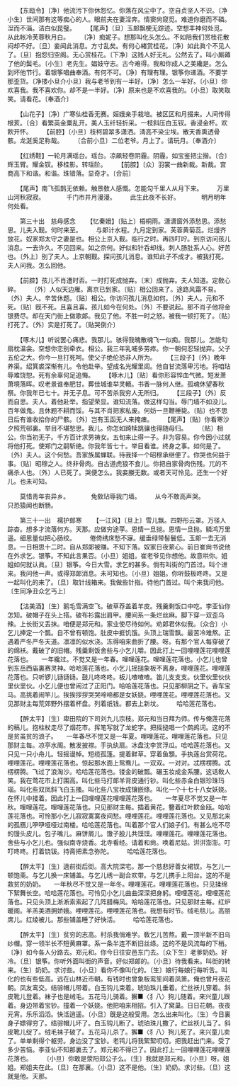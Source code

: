 <!-- { "loadSidebar": true } -->
　　【东瓯令】〔净〕他流污下你休怨忆。你落在风尘中了。空自贞坚人不识。〔净小生〕世间那有这等痴心的人。眼前夫在妻淫奔。情窦尙窥觅。难道你磨而不磷。湼而不淄。洁白似昆璧。 
　　【尾声】〔旦〕玉郞飘梗无踪迹。空想丰神何处觅。从此帐冷芙蓉秋月白。 
　　〔净〕痴妮子。想那叫化头怎么。不如陪我们赏桂花散闷却不好。〔旦〕妾闻此消息。方寸乱矣。有何心緖赏桂花。〔净〕如此眞个不见人了。〔旦〕抱怨归空阁。无心赏桂花。〔下净〕这贱人好无礼。公然去了。叫小厮薅了他的鬓毛。〔小生〕老先生。娼妓守志。古今难得。我和你成人之美纔是。怎么到坏他节行。着银筝唱曲奉酒。有何不可。〔净〕有理有理。银筝你递酒。不要学那歪货。〔净搂小旦介小旦〕我与老爷到有一半好。〔净〕怎么一半好。〔小旦〕你欢喜我。我不喜欢你。却不是一半好。〔净〕原来也是不欢喜我的。〔小旦〕取笑取笑。请看花。〔奉酒介〕 

　　【山花子】〔净〕广寒仙桂香无赛。姮娥亲手栽培。被区区和月掇来。人间传得根荄。〔合〕看繁英金粟乱开。美人玉纤轻折采。一枝斜压白玉钗。香浸金杯。欢飮开怀。 
　　【前腔】〔小旦〕枝柯碧翠多潇洒。淸高不染尘埃。散天香熏透骨骸。龙涎奚足称哉。 
　　〔合前小旦〕二位老爷。月上了。请玩月。〔奉酒介〕 

　　【红绣鞋】一轮月满瑶台。瑶台。凉飙轻卷阴霾。阴霾。如宝鉴把尘揩。〔合〕辉玉臂。耀金钗。移桂影。转瑶阶。 
　　【前腔】〔众〕羽裳一曲新裁。新裁。宫商高下和谐。和谐。珠错落。显奇才。〔合前〕 

　　【尾声】南飞孤鹊无依赖。触景敎人感慨。怎能勾千里人从月下来。 
　　万里山河秋寂寂。　　　　千门市井月漫漫。 
　　此生此夜不长好。　　　　明月明年何处看。 

　　第三十出　慈母感念 
　　【忆秦娥】〔贴上〕梧桐雨。潇潇窗外添愁思。添愁思。儿夫入觐。何时来至。 
　　与郞计水程。九月定到家。芙蓉黄菊蕊。烂熳齐放花。奴家郑太守之妻是也。相公上京入觐。临行之时。再四叮咛。到京访问孩儿消息。一去许久。不见回来。如之奈何。好似和针呑却线。刺人肠肚系人心。好苦也。〔外上〕别了夫人。上京朝觐。探问孩儿消息。谁知此子不成才。被我打死。夫人问我。怎么回他。 

　　【前腔】孩儿不肖遭时否。一时打死成抛弃。〔末〕成抛弃。夫人知道。定敎心碎。 
　　〔外〕人似天边雁。离京已到家。〔贴〕相公回来了。途路风霜不易。〔外〕夫人。辛苦休题。〔贴〕相公。你访问孩儿消息如何。〔外〕夫人。元和不死。〔贴〕旣不死。且喜且喜。孩儿如今在何处。〔外〕不要说起。那不肖子他将金银费尽。却在天门街上做歌郞。我见了他。不胜一时之怒。被我一顿打死了。〔贴〕打死了。〔外〕实是打死了。〔贴哭倒介〕 

　　【啄木儿】听说罢心痛悲。我那儿。骇得我魄散魂飞一似痴。我那儿。怎能勾扇枕温衾。空想你恋别牵衣。相公。我三年乳哺多劳瘁。你一朝何忍轻抛弃。父子五伦之大。你今一旦打死呵。使父子绝伦恐非人所为。 
　　【三段子】〔外〕晚年养渠。绍箕裘深惭有儿。令他赴举。望成名光耀里闾。他自甘流落卑污地。将咱玷辱难饶恕。死有余辜何足追悔。 
　　【啄木儿】〔贴〕看你形容悴血气微。短发萧萧境落晖。叹老景谁奉肥甘。葬佳城谁举灵輀。书香一脉何人继。孤魂休望春秋祭。你我年已七十。并无子息。可不苦杀我穷人无所归。 
　　【三段子】〔外〕反而自思。夫人。着他赴举。指望荣显。谁知流落。做这样勾当。辱门墙不如没儿。百年做鬼。且休题不耕而馁。与其不肖把家私废。何妨一旦鞭棰毙。〔贴〕也不思日后有谁收拾你的尸骸。〔外〕岂有玉函无人来掩瘗。 
　　【尾声】〔贴〕你看寒沙夕照荒邨裏。举目不堪愁思。我儿。你怎如踦犊跳骧也得随母归。 
　　〔贴〕相公。你当初无子。千方百计求男祷女。五旬来止得一子。非为容易。你今因小过就将他打死。使郑门之嗣斩绝。你我年皆七十。举目看谁。终身之事。如何是了。〔外〕夫人。这个何愁。吾家族属蝉联。待我择一个昭穆承继便了。你哭也何益于事。〔贴〕昭穆之人。终非骨肉。自古道虎狼不食儿。你把自家骨肉伤残。兀的不痛杀人也。〔外〕人已死了。哭便怎么。我妾媵无数。或者天可怜见。还生一个好儿。也未可知。 

　　莫惜靑年丧异乡。　　　　免敎玷辱我门墙。 
　　从今不敢高声哭。　　　　只恐猿闻也断肠。 

　　第三十一出　襦护郞寒 
　　【一江风】〔旦上〕雪儿飘。四野彤云罩。万径人踪杳。想多才流落何方。天那。应做穷途莩。恩情一旦抛。恩情一旦抛。鳞鸿万里遥。细思量似把心肠绞。 
　　倦倚绣床愁不寐。缓垂绿带髻鬟低。玉郞一去无消息。一日相思十二时。自从郑郞被赚。不知下落。奴家日夜萦心。前日崔尙书说他在外求乞。银筝。不知此言果否。〔小旦〕姐姐。崔老爷见你想他。故意哄你。姐姐如何就认眞。〔旦〕银筝。今日大雪。求乞的甚多。倘有叫街的门首过。叫个进来。我问他一声。或得郑郞消息。未可知也。〔小旦〕姐姐。你听鼓板咚咚。又是一起叫化的来了。〔旦〕取针线箱来。我做些针指。待他门首过。叫个来我问他。〔生同净丑众乞丐上〕 

　　【沽美酒】〔生〕鹅毛雪满空飞。破草荐盖着羊皮。残羹剩饭口中吃。李亚仙你怎知。破帽子在头上搭。破布衫露出肩甲。腰间系一条烂丝麻。脚下穿一双歪乌辣。上长街又丢抹。咱便是郑元和。家业使尽待如何。劝郞君休似我。〔众合〕小乞儿捧定一个瓢。自不曾有顿饱。肚皮中捱饥饿。头顶上瑞雪飘。最苦冷难熬。正遇着严冬严冬天道。凛凛的似水浇。冻得咱来曲折了腰。呀。有那个官人每穿破了的绵袄。戴破了的旧帽。残羹剩饭舍些与小乞儿嚼。因此打上一回哩哩莲花哩哩莲花落也。　　一年纔过。不觉又是一年春。哩哩莲花。哩哩莲花落也。小乞儿也曾到东岳西庙裏赛灵神。哈哈莲花落也。小乞儿摇搥象板不离身。哩哩莲花。哩哩莲花落也。只听锣儿铴铴铴。鼓儿咚咚咚。板儿喳喳喳。笛儿支支支。伙里伙里伙伙里伙里伙。小乞儿便也曾闹过了正阳门。哈哈莲花落也。只见那柳阴之下。香车宝马。高挑着闹竿儿。挨挨拶拶哭哭啼啼都是女妖娆。哩哩莲花。哩哩莲花落也。又见那财主每荒郊野外摆着杯盘。列着纸钱。都去上新坟。 
　　哈哈莲花落也。 

　　【醉太平】〔生〕卑田院的下司刘九儿宗枝。郑元和当日拜为师。传与俺莲花落的稿儿。抱柱杖走尽了烟花市。挥笔写就了龙蛇字。把摇搥唱一个鹧鸪词。这的不是贫虽贫的浪子。　　一年春尽不觉又是一年夏。哩哩莲花。哩哩莲花落也。只见那财主每。凉亭水阁。散发披襟。手执纨扇。冰盘沈李赏浮瓜。哈哈莲花落也。又只见一只小舟儿。轻摇谩棹。短缆孤篷。提着鲜草。穿着鱼顋。手执莲台赏荷花。哩哩莲花。哩哩莲花落也。惊起那水面上鸳鸯儿。一双双。一对对。忒楞楞腾。忒楞楞腾。飞过了浪淘沙。哈哈莲花落也。镂金的破瓢。碾玉妆成金系腰。这话敎人笑。我在莺花市上打围高。叫化些马打郞羊背皮通行钞。叫化些赤金白银珍珠玛瑙。叫化些双凤斜飞白玉搔。叫化些八宝妆成镶嵌绦。叫化一个十七十八女妖娆。在怀儿中搂着。因此打上一回哩哩莲花哩哩莲花落也。　　一年夏尽不觉又是一年秋。哩哩莲花。哩哩莲花落也。只见那财主每。插着黄花。簪着红叶飮金瓯。哈哈莲花落也。可怜那小乞儿寂寂寞寞夜间愁。哩哩莲花。哩哩莲花落也。又见那北来的孤鴈儿吚吚哑哑过南楼。哈哈莲花落也。叫着那个官人们娘子们。有甚么吃不尽的馒头皮儿。包子嘴儿。麻饼屑儿。馓子股儿共馍馍。哩哩莲花。哩哩莲花落也。舍些与小乞儿也。强似南寺烧香。北寺看经。请着和尙。唤着尼姑。洴洴澎澎。叮叮咚咚。打着铙钹。持斋把素念弥陀。 
　　哈哈莲花落也。 

　　【醉太平】〔生〕遶前街后街。高大院深宅。那一个慈悲好善女裙钗。与乞儿一顿饱斋。与乞儿换一床铺盖。与乞儿绣一副合欢带。与乞儿携手上阳台。这的不是救贫的奶奶。　　一年秋尽不觉又是一年冬。哩哩莲花。哩哩莲花落也。只见揉绵下絮舞长空。哈哈莲花落也。可怜见小乞儿曲曲深深把身躬。哩哩莲花。哩哩莲花落也。只见头顶上淅淅索索起了几阵腊梅风。哈哈莲花落也。只见那财主每。红炉暖阁。羊羔美酒拥娇娥。哩哩莲花。哩哩莲花落也。我想有时节。绒毛毯儿。高丽席儿。红绫被儿。那些铺盖睡了好快活。 
　　哈哈莲花落也。 

　　【醉太平】〔生〕贫穷的志高。村杀我俏难学。敎乞儿苦熬。戴一顶半新不旧乌纱帽。穿一领半长不短黄麻罩。系一条半连不断旧丝绦。这的不是风流每的下梢。〔净〕如今各人分路去。郑元和。你今日往安邑东门去。〔众下生〕老爹奶奶。好冷。〔旦〕银筝。你听外面叫街的声音。好似郑郞的。〔小旦〕待我看来。叫街的转来。〔生〕奶奶。求讨些。〔小旦〕看你不像叫化的。〔生〕娘行每娘行每听吿。叫化的也有些低高。远在山林近市朝。有钱时也曾象板鸾笙间着凤箫。俺也曾月夜花朝。凤友鸾交。结骔帽儿带着。白玉钩儿束着。琥珀珠儿垂着。纻丝袄儿穿着。斜皮靴儿登着。袜子也是绒毛。五花马儿骑着。獬■〈犭八〉狗儿随着。来兴童儿跟着。身边带着宝钞。撞着一个妖娆。他把咱来相招。引入了窝巢。日日花朝。夜夜元宵。乐乐滔滔。快活逍遥。〔小旦〕旣是这般受用。怎么出来叫化。〔生〕今日裏身子嫖得穷了。结骔帽儿坏了。白玉钩儿断了。琥珀珠儿撒了。纻丝袄儿当了。斜皮靴儿绽了。绒毛袜子破了。五花马儿杀了。獬■〈犭八〉狗儿死了。来兴童儿卖了。单单剩得个躯劳。身边没了宝钞。老鸨儿将我絮絮叨叨。把我赶出门来。受了多少苦恼。李亚仙不知那裏去了。郑元和不得已了。因此打上一回哩哩莲花哩哩莲花落也。 
　　〔小旦〕你敢是荥阳郑公子么。〔生〕我就是郑元和。〔小旦〕呀。姐姐。郑姐夫在此。〔旦〕在那裏。〔小旦〕这不是他。〔生〕奶奶。求讨些。〔旦〕这就是他。天那。 

